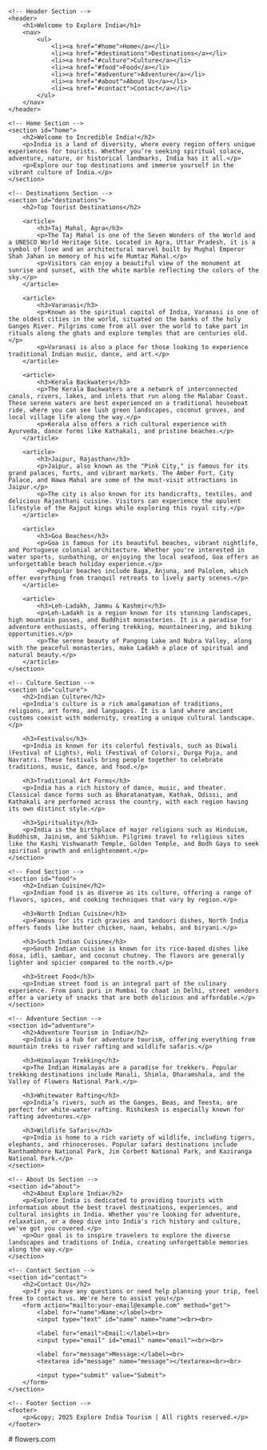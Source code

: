 <indian tourism >
<html lang="en">
<head>
    <meta charset="UTF-8">
    <meta name="viewport" content="width=device-width, initial-scale=1.0">
    <title>Explore India - Top Tourist Destinations</title>
</head>
<body>

    <!-- Header Section -->
    <header>
        <h1>Welcome to Explore India</h1>
        <nav>
            <ul>
                <li><a href="#home">Home</a></li>
                <li><a href="#destinations">Destinations</a></li>
                <li><a href="#culture">Culture</a></li>
                <li><a href="#food">Food</a></li>
                <li><a href="#adventure">Adventure</a></li>
                <li><a href="#about">About Us</a></li>
                <li><a href="#contact">Contact</a></li>
            </ul>
        </nav>
    </header>

    <!-- Home Section -->
    <section id="home">
        <h2>Welcome to Incredible India!</h2>
        <p>India is a land of diversity, where every region offers unique experiences for tourists. Whether you’re seeking spiritual solace, adventure, nature, or historical landmarks, India has it all.</p>
        <p>Explore our top destinations and immerse yourself in the vibrant culture of India.</p>
    </section>

    <!-- Destinations Section -->
    <section id="destinations">
        <h2>Top Tourist Destinations</h2>

        <article>
            <h3>Taj Mahal, Agra</h3>
            <p>The Taj Mahal is one of the Seven Wonders of the World and a UNESCO World Heritage Site. Located in Agra, Uttar Pradesh, it is a symbol of love and an architectural marvel built by Mughal Emperor Shah Jahan in memory of his wife Mumtaz Mahal.</p>
            <p>Visitors can enjoy a beautiful view of the monument at sunrise and sunset, with the white marble reflecting the colors of the sky.</p>
        </article>

        <article>
            <h3>Varanasi</h3>
            <p>Known as the spiritual capital of India, Varanasi is one of the oldest cities in the world, situated on the banks of the holy Ganges River. Pilgrims come from all over the world to take part in rituals along the ghats and explore temples that are centuries old.</p>
            <p>Varanasi is also a place for those looking to experience traditional Indian music, dance, and art.</p>
        </article>

        <article>
            <h3>Kerala Backwaters</h3>
            <p>The Kerala Backwaters are a network of interconnected canals, rivers, lakes, and inlets that run along the Malabar Coast. These serene waters are best experienced on a traditional houseboat ride, where you can see lush green landscapes, coconut groves, and local village life along the way.</p>
            <p>Kerala also offers a rich cultural experience with Ayurveda, dance forms like Kathakali, and pristine beaches.</p>
        </article>

        <article>
            <h3>Jaipur, Rajasthan</h3>
            <p>Jaipur, also known as the "Pink City," is famous for its grand palaces, forts, and vibrant markets. The Amber Fort, City Palace, and Hawa Mahal are some of the must-visit attractions in Jaipur.</p>
            <p>The city is also known for its handicrafts, textiles, and delicious Rajasthani cuisine. Visitors can experience the opulent lifestyle of the Rajput kings while exploring this royal city.</p>
        </article>

        <article>
            <h3>Goa Beaches</h3>
            <p>Goa is famous for its beautiful beaches, vibrant nightlife, and Portuguese colonial architecture. Whether you're interested in water sports, sunbathing, or enjoying the local seafood, Goa offers an unforgettable beach holiday experience.</p>
            <p>Popular beaches include Baga, Anjuna, and Palolem, which offer everything from tranquil retreats to lively party scenes.</p>
        </article>

        <article>
            <h3>Leh-Ladakh, Jammu & Kashmir</h3>
            <p>Leh-Ladakh is a region known for its stunning landscapes, high mountain passes, and Buddhist monasteries. It is a paradise for adventure enthusiasts, offering trekking, mountaineering, and biking opportunities.</p>
            <p>The serene beauty of Pangong Lake and Nubra Valley, along with the peaceful monasteries, make Ladakh a place of spiritual and natural beauty.</p>
        </article>
    </section>

    <!-- Culture Section -->
    <section id="culture">
        <h2>Indian Culture</h2>
        <p>India's culture is a rich amalgamation of traditions, religions, art forms, and languages. It is a land where ancient customs coexist with modernity, creating a unique cultural landscape.</p>

        <h3>Festivals</h3>
        <p>India is known for its colorful festivals, such as Diwali (Festival of Lights), Holi (Festival of Colors), Durga Puja, and Navratri. These festivals bring people together to celebrate traditions, music, dance, and food.</p>

        <h3>Traditional Art Forms</h3>
        <p>India has a rich history of dance, music, and theater. Classical dance forms such as Bharatanatyam, Kathak, Odissi, and Kathakali are performed across the country, with each region having its own distinct style.</p>

        <h3>Spirituality</h3>
        <p>India is the birthplace of major religions such as Hinduism, Buddhism, Jainism, and Sikhism. Pilgrims travel to religious sites like the Kashi Vishwanath Temple, Golden Temple, and Bodh Gaya to seek spiritual growth and enlightenment.</p>
    </section>

    <!-- Food Section -->
    <section id="food">
        <h2>Indian Cuisine</h2>
        <p>Indian food is as diverse as its culture, offering a range of flavors, spices, and cooking techniques that vary by region.</p>

        <h3>North Indian Cuisine</h3>
        <p>Famous for its rich gravies and tandoori dishes, North India offers foods like butter chicken, naan, kebabs, and biryani.</p>

        <h3>South Indian Cuisine</h3>
        <p>South Indian cuisine is known for its rice-based dishes like dosa, idli, sambar, and coconut chutney. The flavors are generally lighter and spicier compared to the north.</p>

        <h3>Street Food</h3>
        <p>Indian street food is an integral part of the culinary experience. From pani puri in Mumbai to chaat in Delhi, street vendors offer a variety of snacks that are both delicious and affordable.</p>
    </section>

    <!-- Adventure Section -->
    <section id="adventure">
        <h2>Adventure Tourism in India</h2>
        <p>India is a hub for adventure tourism, offering everything from mountain treks to river rafting and wildlife safaris.</p>

        <h3>Himalayan Trekking</h3>
        <p>The Indian Himalayas are a paradise for trekkers. Popular trekking destinations include Manali, Shimla, Dharamshala, and the Valley of Flowers National Park.</p>

        <h3>Whitewater Rafting</h3>
        <p>India’s rivers, such as the Ganges, Beas, and Teesta, are perfect for white-water rafting. Rishikesh is especially known for rafting adventures.</p>

        <h3>Wildlife Safaris</h3>
        <p>India is home to a rich variety of wildlife, including tigers, elephants, and rhinoceroses. Popular safari destinations include Ranthambhore National Park, Jim Corbett National Park, and Kaziranga National Park.</p>
    </section>

    <!-- About Us Section -->
    <section id="about">
        <h2>About Explore India</h2>
        <p>Explore India is dedicated to providing tourists with information about the best travel destinations, experiences, and cultural insights in India. Whether you're looking for adventure, relaxation, or a deep dive into India's rich history and culture, we've got you covered.</p>
        <p>Our goal is to inspire travelers to explore the diverse landscapes and traditions of India, creating unforgettable memories along the way.</p>
    </section>

    <!-- Contact Section -->
    <section id="contact">
        <h2>Contact Us</h2>
        <p>If you have any questions or need help planning your trip, feel free to contact us. We're here to assist you!</p>
        <form action="mailto:your-email@example.com" method="get">
            <label for="name">Name:</label><br>
            <input type="text" id="name" name="name"><br><br>

            <label for="email">Email:</label><br>
            <input type="email" id="email" name="email"><br><br>

            <label for="message">Message:</label><br>
            <textarea id="message" name="message"></textarea><br><br>

            <input type="submit" value="Submit">
        </form>
    </section>

    <!-- Footer Section -->
    <footer>
        <p>&copy; 2025 Explore India Tourism | All rights reserved.</p>
    </footer>

</body>
</html># flowers.com
